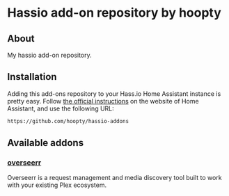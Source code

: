 # Hassio add-on repository by hoopty

## About

My hassio add-on repository.

## Installation

Adding this add-ons repository to your Hass.io Home Assistant instance is
pretty easy. Follow [the official instructions][third-party-addons] on the
website of Home Assistant, and use the following URL:

```txt
https://github.com/hoopty/hassio-addons
```

## Available addons

[//]: # "ADDONLIST_START"

### [overseerr](overseerr/)

Overseerr is a request management and media discovery tool built to work
with your existing Plex ecosystem.

[//]: # "ADDONLIST_END"
[third-party-addons]: https://home-assistant.io/hassio/installing_third_party_addons/
